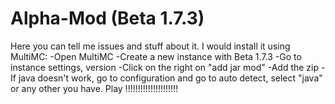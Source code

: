 # Alpha-Mod (Beta 1.7.3)
Here you can tell me issues and stuff about it.
I would install it using MultiMC:
-Open MultiMC
-Create a new instance with Beta 1.7.3 
-Go to instance settings, version
-Click on the right on "add jar mod"
-Add the zip
-If java doesn't work, go to configuration and go to auto detect, select "java" or any other you have.
Play !!!!!!!!!!!!!!!!!!!!!
 
